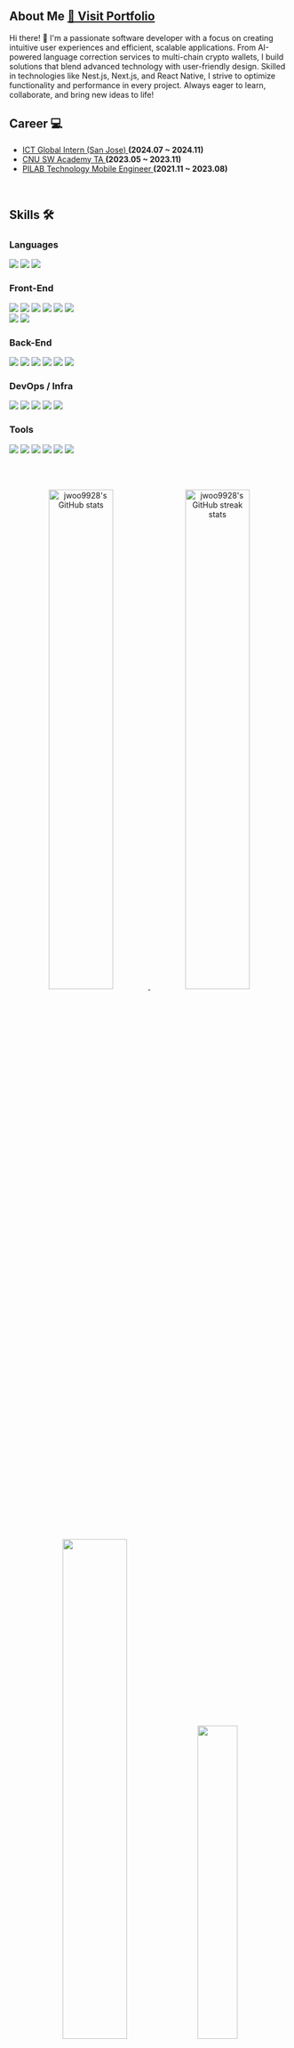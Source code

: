 <!--<h1 align=center>jwoo9928's Github 👋 </h1>

<h2 align=center> status!! 🌱 </h2>
</br>

<img src="https://github-readme-stats.vercel.app/api/top-langs/?username=jwoo9928&layout=compact&theme=calm" /></br>** -->
## About Me [👀 Visit Portfolio](https://www.notion.so/1a41459df97b494bbf665834b3f2863b)
Hi there! 👋
I'm a passionate software developer with a focus on creating intuitive user experiences and efficient, scalable applications. From AI-powered language correction services to multi-chain crypto wallets, I build solutions that blend advanced technology with user-friendly design. Skilled in technologies like Nest.js, Next.js, and React Native, I strive to optimize functionality and performance in every project. Always eager to learn, collaborate, and bring new ideas to life!
<br/>

## Career 💻
- <a href = https://www.ictintern.or.kr/homepage/system/systemViewG.do> ICT Global Intern (San Jose) </a> **(2024.07 ~ 2024.11)**
- <a href = https://bit.ly/cnu-sw-academy> CNU SW Academy TA </a> **(2023.05 ~ 2023.11)**
- <a href = https://pilab.co/> PILAB Technology Mobile Engineer </a> **(2021.11 ~ 2023.08)**
<br/>

## Skills 🛠
 ### Languages

<img src="https://img.shields.io/badge/JavaScript-F7DF1E?style=flat-square&logo=JavaScript&logoColor=black"/> <img src="https://img.shields.io/badge/TypeScript-3178C6?style=flat-square&logo=TypeScript&logoColor=white"/> <img src="https://img.shields.io/badge/Python-3776AB?style=flat-square&logo=Python&logoColor=white"/>

### Front-End
<img src="https://img.shields.io/badge/React Native-61DAFB?style=flat-square&logo=React&logoColor=white"/> <img src="https://img.shields.io/badge/React-61DAFB?style=flat-square&logo=React&logoColor=white"/> <img src="https://img.shields.io/badge/Webpack-8DD6F9?style=flat-square&logo=Webpack&logoColor=white"/> <img src="https://img.shields.io/badge/Recoil-000000?style=flat-square&logo=React&logoColor=white"/> <img src="https://img.shields.io/badge/Styled Components-DB7093?style=flat-square&logo=styled-components&logoColor=white"/> <img src="https://img.shields.io/badge/next.js-000000?style=flat-square&logo=next.js&logoColor=white"/><br>
<img src="https://img.shields.io/badge/HTML5-E34F26?style=flat-square&logo=HTML5&logoColor=white"/> <img src="https://img.shields.io/badge/CSS3-1572B6?style=flat-square&logo=CSS3&logoColor=white"/> 

### Back-End

<img src="https://img.shields.io/badge/Node.js-339933?style=flat-square&logo=Node.js&logoColor=white"/> <img src="https://img.shields.io/badge/Express-000000?style=flat-square&logo=Express&logoColor=white"/> <img src="https://img.shields.io/badge/NestJS-E0234E?style=flat-square&logo=NestJS&logoColor=white"/> <img src="https://img.shields.io/badge/MySQL-4479A1?style=flat-square&logo=MySQL&logoColor=white"/> <img src="https://img.shields.io/badge/MongoDB-47A248?style=flat-square&logo=MongoDB&logoColor=white"/> <img src="https://img.shields.io/badge/FastAPI-009688?style=flat-square&logo=FastAPI&logoColor=white"/>

### DevOps / Infra

<img src="https://img.shields.io/badge/Amazon AWS-232F3E?style=flat-square&logo=AmazonAWS&logoColor=white"/> <img src="https://img.shields.io/badge/Docker-2496ED?style=flat-square&logo=Docker&logoColor=white"/> <img src="https://img.shields.io/badge/Nginx-009639?style=flat-square&logo=Nginx&logoColor=white"/> <img src="https://img.shields.io/badge/GitHub Actions-2088FF?style=flat-square&logo=GitHubActions&logoColor=white"/> <img src="https://img.shields.io/badge/Firebase-FFCA28?style=flat-square&logo=Firebase&logoColor=white"/>

### Tools

<img src="https://img.shields.io/badge/Git-F05032?style=flat-square&logo=Git&logoColor=white"/> <img src="https://img.shields.io/badge/Github-181717?style=flat-square&logo=Github&logoColor=white"/> <img src="https://img.shields.io/badge/Slack-4A154B?style=flat-square&logo=Slack&logoColor=white"/> <img src="https://img.shields.io/badge/Notion-000000?style=flat-square&logo=Notion&logoColor=white"/> <img src="https://img.shields.io/badge/Figma-F24E1E?style=flat-square&logo=Figma&logoColor=white"/> <img src="https://img.shields.io/badge/Jira-0052CC?style=flat-square&logo=JiraSoftware&logoColor=white"/>


<!-- <br/> [![trophy](https://github-profile-trophy.vercel.app/?username=jwoo9928)](https://github.com/ryo-ma/github-profile-trophy) -->
<br/><br/>

<p align="center">

<!-- GitHub Stats -->
<a href="https://github.com/jwoo9928?tab=repositories">
    <img src="https://github-readme-stats.vercel.app/api?username=jwoo9928&theme=gotham&show_icons=true&count_private=true&hide_border=true" width="48%" alt="jwoo9928's GitHub stats"/>
</a>

<!-- GitHub Streak Stats -->
<a href="https://github.com/jwoo9928?tab=stars">
    <img src="https://github-readme-streak-stats.herokuapp.com?user=jwoo9928&theme=gotham&hide_border=true&date_format=M%20j%5B%2C%20Y%5D" width="48%" alt="jwoo9928's GitHub streak stats"/>
</a>

</p>

<!-- Profile Activity Graph
 <p align="center">
    <a href="https://wakatime.com/@jwoo9928">
        <img src="https://github-readme-activity-graph.vercel.app/graph?username=jwoo9928&theme=react-dark&hide_border=true&area=true&custom_title=Total%20Contribution%20Graph%20for%20jwoo9928" width="95%" alt="jwoo9928's activity graph"/>
    </a>
</p> -->
<p align="center">
<img src="https://github-readme-stats.vercel.app/api/top-langs/?username=jwoo9928&layout=compact&theme=blue-green&hide_border=true&area=true" width="48%" />
<a href="https://github.com/PrinceGoblinTech?tab=achievements"><img src="https://github-profile-trophy.vercel.app/?username=jwoo9928&theme=onestar&no-frame=true&column=3&row=2"  width="38%" /></a>
</p>

